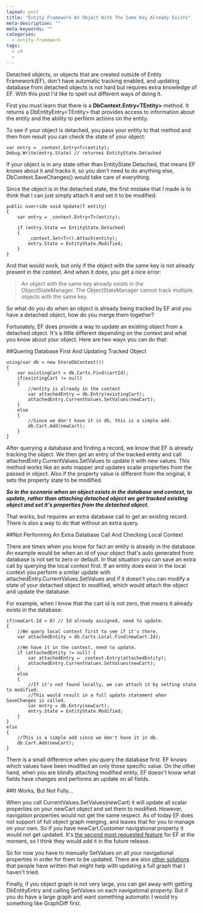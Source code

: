 ```yaml
---
layout: post
title: "Entity Framework An Object With The Same Key Already Exists"
meta-description: ""
meta-keywords: ""
categories: 
  - entity-framework
tags:
  - c#
  - 
---
```


Detached objects, or objects that are created outside of Entity Framework(EF), don't have automatic tracking enabled, and updating database from detached objects is not hard but requires extra knowledge of EF. With this post I'd like to spell out different ways of doing it.

First you must learn that there is a **DbContext.Entry<TEntity\>** method. It returns a DbEntityEntry<TEntity\> that
provides access to information about the entity and the ability to perform actions on the entity.

To see if your object is detached, you pass your entity to that method and then from result you can check the state of your object: 

	var entry = _context.Entry<T>(entity);
	Debug.Write(entry.State) // returnes EntityState.Detached

If your object is in any state other than EntityState.Detached, that means EF knows about it and tracks it, so you don't need to do anything else, DbContext.SaveChanges() would take care of everything.

Since the object is in the detached state, the first mistake that I made is to think that I can just simply attach it and set it to be modified.

	public override void Update(T entity)
	{
		var entry = _context.Entry<T>(entity);
		
		if (entry.State == EntityState.Detached)
		{
		    _context.Set<T>().Attach(entity);
		    entry.State = EntityState.Modified;
		}
	}

And that would work, but only if the object with the same key is not already present in the context. And when it does, you get a nice error:

> An object with the same key already exists in the ObjectStateManager. The ObjectStateManager cannot track multiple objects with the same key. 

So what do you do when an object is already being tracked by EF and you have a detached object, how do you merge them together? 

Fortunately, EF does provide a way to update an existing object from a detached object. It's a little different depending on the context and what you know about your object. Here are two ways you can do that:

##Quering Database First And Updating Tracked Object

	using(var db = new StoreDbContext()) 
	{
		var existingCart = db.Carts.Find(cartId);
		if(existingCart != null)
		{
			//entity is already in the context
			var attachedEntry = db.Entry(existingCart);
		    attachedEntry.CurrentValues.SetValues(newCart);
		}
		else
		{
			//Since we don't have it in db, this is a simple add.
			db.Cart.Add(newCart);
		}
	}

After querying a database and finding a record, we know that EF is already tracking the object. We then get an entry of the tracked entity and call attachedEntry.CurrentValues.SetValues to update it with new values. This method works like an auto mapper and updates scalar properties from the passed in object. Also if the property value is different from the original, it sets the property state to be modified. 

***So in the scenario when an object exists in the database and context, to update, rather than attaching detached object we get tracked existing object and set it's properties from the detached object.***

That works, but requires an extra database call to get an existing record. There is also a way to do that without an extra query.

##Not Performing An Extra Database Call And Checking Local Context

There are times when you know for fact an entity is already in the database. An example would be when an id of your object that's auto generated from database is not set to zero or default. In that situation you can save an extra call by querying the local context first. If an entity does exist in the local context you perform a similar update with attachedEntry.CurrentValues.SetValues and if it doesn't you can modify a state of your detached object to modified, which would attach the object and update the database. 

For example, when I know that the cart id is not zero, that means it already exists in the database:

	if(newCart.Id > 0) // Id already assigned, need to update.
	{
		//We query local context first to see if it's there.
		var attachedEntity = db.Carts.Local.Find(newCart.Id);
		
		//We have it in the context, need to update.
		if (attachedEntity != null) {
		    var attachedEntry = _context.Entry(attachedEntity);
		    attachedEntry.CurrentValues.SetValues(newCart);
	 	}
		else 
		{
			//If it's not found locally, we can attach it by setting state to modified.
			//This would result in a full update statement when SaveChanges is called. 
			var entry = db.Entry(newCart);
			entry.State = EntityState.Modified;
		}
	}
	else 
	{
		//This is a simple add since we don't have it in db.
		db.Cart.Add(newCart);
	}

There is a small difference when you query the database first. EF knows which values have been modified an only those specific value. On the other hand, when you are blindly attaching modified entity, EF doesn't know what fields have changes and performs an update on all fields. 

##It Works, But Not Fully...

When you call CurrentValues.SetValues(newCart) it will update all scalar properties on your newCart object and set them to modified. However, navigation properties would not get the same respect. As of today EF does not support of full object graph merging, and leaves that for you to manage on your own. So if you have newCart.Customer navigational property it would not get updated. It's [the second most requested feature](https://entityframework.codeplex.com/workitem/864) for EF at the moment, so I think they would add it in the future release.

So for now you have to manually SetValues on all your navigational properties in order for them to be updated. There are also [other solutions](https://github.com/refactorthis/GraphDiff) that people have written that might help with updating a full graph that I haven't tried.

Finally, if you object graph is not very large, you can get away with getting DbEntityEntry and calling SetValues on each navigational property. But if you do have a large graph and want something automatic I would try something like GraphDiff first. 

